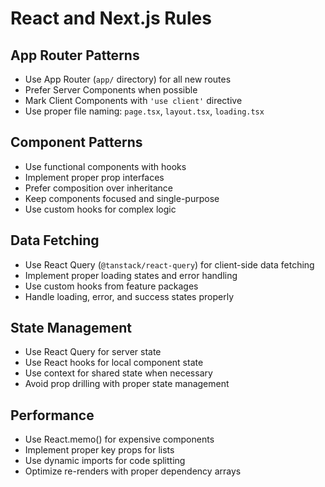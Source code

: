 # React and Next.js Rules

## App Router Patterns
- Use App Router (`app/` directory) for all new routes
- Prefer Server Components when possible
- Mark Client Components with `'use client'` directive
- Use proper file naming: `page.tsx`, `layout.tsx`, `loading.tsx`

## Component Patterns
- Use functional components with hooks
- Implement proper prop interfaces
- Prefer composition over inheritance
- Keep components focused and single-purpose
- Use custom hooks for complex logic

## Data Fetching
- Use React Query (`@tanstack/react-query`) for client-side data fetching
- Implement proper loading states and error handling
- Use custom hooks from feature packages
- Handle loading, error, and success states properly

## State Management
- Use React Query for server state
- Use React hooks for local component state
- Use context for shared state when necessary
- Avoid prop drilling with proper state management

## Performance
- Use React.memo() for expensive components
- Implement proper key props for lists
- Use dynamic imports for code splitting
- Optimize re-renders with proper dependency arrays